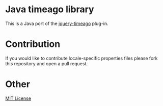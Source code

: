 Java timeago library
=====
This is a Java port of the [jquery-timeago](https://github.com/rmm5t/jquery-timeago) plug-in.

Contribution
=====
If you would like to contribute locale-specific properties files please fork this repository and open a pull request.

Other
=====
[MIT License](http://www.opensource.org/licenses/mit-license.html)